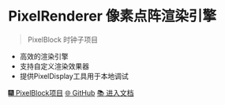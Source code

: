 <!-- _coverpage.md -->

[comment]: <> (![logo]&#40;_media/icon.svg&#41;)

# PixelRenderer 像素点阵渲染引擎

> PixelBlock 时钟子项目

- 高效的渲染引擎
- 支持自定义渲染效果器
- 提供PixelDisplay工具用于本地调试

[:fireworks: PixelBlock项目](https://github.com/llllhy/PixelBlock/)
[:globe_with_meridians: GitHub](https://github.com/llllhy/PixelRenderer/)
[:books: 进入文档](#简介)